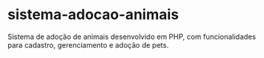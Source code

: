 # sistema-adocao-animais
Sistema de adoção de animais desenvolvido em PHP, com funcionalidades para cadastro, gerenciamento e adoção de pets.
